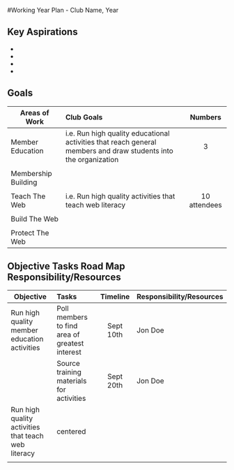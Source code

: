 <!-- This is a year plan template, fill in all of the sections below. If you need help with markdown check out the cheat sheet here: https://github.com/adam-p/markdown-here/wiki/Markdown-Cheatsheet#tables-->

#Working Year Plan  - Club Name, Year 

## Key Aspirations
<!-- This is the sexiest part of your Club year plan, the lofty statements that make your members’ hair stand on end when read aloud at your first meeting!

“We will get more petitions signed than any other school in the country this year.”
“We will run open source presentations for every CS class in our university.”
“We will run an education workshop/general meeting every single week of the year.”
“We will be the most active student group on campus!”
“We will have 10 individuals capable of being on next year’s executive team.”

Any of these are examples of key aspirations that are measurable and specific that your Club might have this year. They should be a focal point for your Club’s efforts throughout the year – think of them as the goals that you are prioritizing above all others. Ask the question “above all else, what do we hope to accomplish this year.”
 -->

* 
* 
* 
* 

## Goals

<!-- Goals are directional in nature and help guide the writing of specific objectives that when completed, lead to the goals being achieved. Most of the goals should align with the key programs and functions of your Club, and each shoudl have a goal and number you'll use to measure your success.  

"Membership Education: Have two lecture series that bring an expert to talk to the membership, 2 lectures" 
"Teach The Web: We host high-quality events that teach web literacy skills, 5 events"

You can have multiple goals per area of work. 
-->


| Areas of Work     | Club Goals              | Numbers |
| ---------------   |:-------------------------| :------:| 
| Member Education  | i.e. Run high quality educational activities that reach general members and draw students into the organization|3| 
|                   |                                                                                                                | |
|Membership Building|                                                                                                                | |
|                   |                                                                                                                | |
|Teach The Web      |  i.e. Run high quality activities that teach web literacy                                                      |10 attendees |
|                   |                                                                                                                | |
|Build The Web      |                                                                                                                | |
|                   |                                                                                                                | |
|Protect The Web    |                                                                                                                | |

## Objective	Tasks	Road Map	Responsibility/Resources

<!-- This is where you get even more specific about what needs to happen, by when and by whom to realize your Club goals and objective. here, each area of work becomes an objective -->
| Objective        | Tasks              | Timeline  |  Responsibility/Resources |
| ---------------- |:-------------------| :--------:|:--------------------------|
| Run high quality member education activities  |Poll members to find area of greatest interest  | Sept 10th | Jon Doe |
|                                               |Source training materials for activities  |Sept 20th | Jon Doe |
| Run high quality activities that teach web literacy| centered      |   |
|  |   |   |



